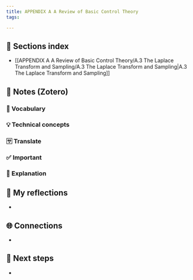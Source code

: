 ```yaml
---
title: APPENDIX A A Review of Basic Control Theory
tags:

---
```


## 📂 Sections index

- [[APPENDIX A A Review of Basic Control Theory/A.3 The Laplace Transform and Sampling/A.3 The Laplace Transform and Sampling|A.3 The Laplace Transform and Sampling]]

## 🔗 Notes (Zotero)
### 📌 Vocabulary


### 💡 Technical concepts


### 🈂️ Translate


### ✅️ Important


### ️🔶 Explanation



## 📝 My reflections
- 

## 🌐 Connections
- 

## 🧭 Next steps
- 

